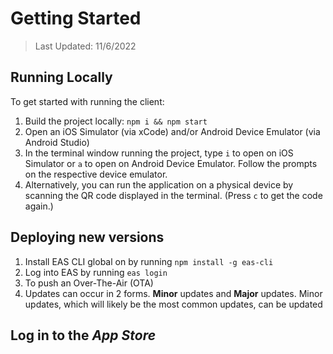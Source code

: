 

# Getting Started

> Last Updated: 11/6/2022



## Running Locally

To get started with running the client:
1. Build the project locally: `npm i && npm start`
1. Open an iOS Simulator (via xCode) and/or Android Device Emulator (via Android Studio)
1. In the terminal window running the project, type `i` to open on iOS Simulator or `a` to open on Android Device Emulator. Follow the prompts on the respective device emulator.
1. Alternatively, you can run the application on a physical device by scanning the QR code displayed in the terminal. (Press `c` to get the code again.)

## Deploying new versions

1. Install EAS CLI global on by running `npm install -g eas-cli`
2. Log into EAS by running `eas login`
3. To push an Over-The-Air (OTA)
4. Updates can occur in 2 forms. **Minor** updates and **Major** updates. Minor updates, which will likely be the most common updates, can be updated

## Log in to the *App Store*





